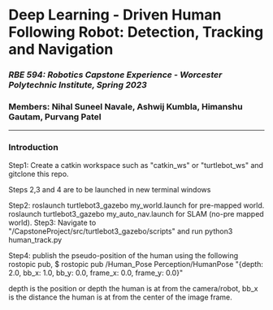 # Deep Learning - Driven Human Following Robot: Detection, Tracking and Navigation

### *RBE 594: Robotics Capstone Experience - Worcester Polytechnic Institute, Spring 2023*
### Members: Nihal Suneel Navale, Ashwij Kumbla, Himanshu Gautam, Purvang Patel

--------------------------------------------------------------

### Introduction


Step1: Create a catkin workspace such as "catkin_ws" or "turtlebot_ws" and gitclone this repo.

Steps 2,3 and 4 are to be launched in new terminal windows

Step2: roslaunch turtlebot3_gazebo my_world.launch 
       for pre-mapped world.
       roslaunch turtlebot3_gazebo my_auto_nav.launch
       for SLAM (no-pre mapped world). 
Step3: Navigate to "/CapstoneProject/src/turtlebot3_gazebo/scripts"
       and run python3 human_track.py
  
Step4: publish the pseudo-position of the human using the following rostopic pub, $ rostopic pub /Human_Pose Perception/HumanPose "{depth: 2.0, bb_x: 1.0, bb_y: 0.0, frame_x: 0.0, frame_y: 0.0}"

depth is the position or depth the human is at from the camera/robot, bb_x is the distance the human is at from the center of the image frame.
